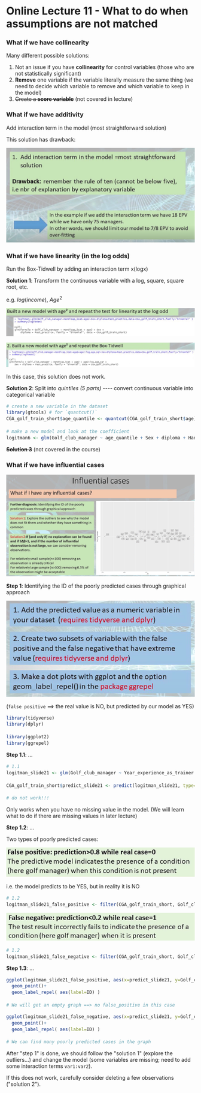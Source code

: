 # Online Lecture 11 - What to do when assumptions are not matched

### What if we have collinearity

Many different possible solutions:

1. Not an issue if you have **collinearity** for control variables (those who are not statistically significant)
2. **Remove** one variable if the variable literally measure the same thing (we need to decide which variable to remove and which variable to keep in the model)
3. ~~Create a **score variable**~~ (not covered in lecture)



### What if we have additivity

Add interaction term in the model (most straightforward solution)

This solution has drawback:

![](Online_lec_11_img/1.png)



### What if we have linearity (in the log odds)

Run the Box-Tidwell by adding an interaction term x(logx)

**Solution 1**: Transform the continuous variable with a log, square, square root, etc.

e.g. $log(income)$, $Age^2$ 

![](Online_lec_11_img/2.png)

![](Online_lec_11_img/3.png)

In this case, this solution does not work.



**Solution 2**: Split into *quintiles (5 parts)* ---- convert continuous variable into categorical variable

```R
# create a new variable in the dataset
library(gtools) # for `quantcut()`
CGA_golf_train_short$age_quantile <- quantcut(CGA_golf_train_short$age)

# make a new model and look at the coefficient
logitman6 <- glm(Golf_club_manager ~ age_quantile + Sex + diploma + Handicap, data=CGA_golf_train_short, family="binomial")
```



~~**Solution 3**~~ (not covered in the course)



### What if we have influential cases

![](Online_lec_11_img/4.png)



**Step 1**: Identifying the ID of the poorly predicted cases through graphical approach

![](Online_lec_11_img/5.png)

(`false positive` ==> the real value is NO, but predicted by our model as YES)

```R
library(tidyverse)
library(dplyr)

library(ggplot2)
library(ggrepel)
```



**Step 1.1**: ...

```R
# 1.1
logitman_slide21 <- glm(Golf_club_manager ~ Year_experience_as_trainer + Sex + diploma2 + Handicap_5cat, data=CGA_golf_train_short, family="binomial")

CGA_golf_train_short$predict_slide21 <- predict(logitman_slide21, type="response")

# do not work!!!
```

Only works when you have no missing value in the model. (We will learn what to do if there are missing values in later lecture)



**Step 1.2**: ...

Two types of poorly predicted cases:

![](Online_lec_11_img/6.png)

i.e. the model predicts to be YES, but in reality it is NO

```R
# 1.2
logitman_slide21_false_positive <- filter(CGA_golf_train_short, Golf_club_manager=="No" & predict_slide21 > 0.8)
```

![](Online_lec_11_img/7.png)

```R
# 1.2
logitman_slide21_false_negative <- filter(CGA_golf_train_short, Golf_club_manager=="Yes" & predict_slide21 < 0.2)
```



**Step 1.3**: ...

```R
ggplot(logitman_slide21_false_positive, aes(x=predict_slide21, y=Golf_club_manager))+
  geom_point()+
  geom_label_repel( aes(label=ID) )

# We will get an empty graph ==> no false_positive in this case
```

```R
ggplot(logitman_slide21_false_negative, aes(x=predict_slide21, y=Golf_club_manager))+
  geom_point()+
  geom_label_repel( aes(label=ID) )

# We can find many poorly predicted cases in the graph
```

After "step 1" is done, we should follow the "solution 1" (explore the outliers...) and change the model (some variables are missing; need to add some interaction terms `var1:var2`).

If this does not work, carefully consider deleting a few observations ("solution 2").